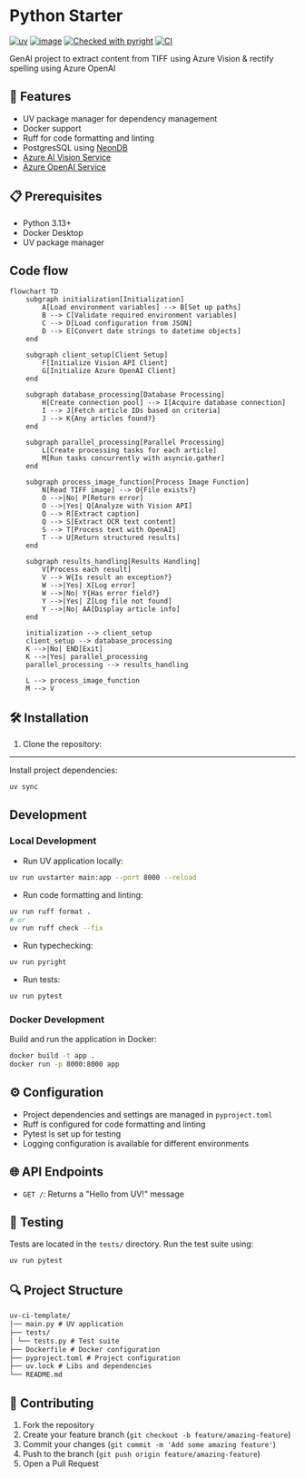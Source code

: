 # Python Starter

[![uv](https://img.shields.io/endpoint?url=https://raw.githubusercontent.com/astral-sh/uv/main/assets/badge/v0.json)](https://github.com/astral-sh/uv)
[![image](https://img.shields.io/pypi/v/uv.svg)](https://pypi.python.org/pypi/uv)
[![Checked with pyright](https://microsoft.github.io/pyright/img/pyright_badge.svg)](https://microsoft.github.io/pyright/)
[![CI](https://github.com/rjoydip/genai-extract-tiff-text-content/actions/workflows/ci.yml/badge.svg?branch=main)](https://github.com/rjoydip/genai-extract-tiff-text-content/actions/workflows/ci.yml)

GenAI project to extract content from TIFF using Azure Vision & rectify spelling using Azure OpenAI

## 🚀 Features

- UV package manager for dependency management
- Docker support
- Ruff for code formatting and linting
- PostgresSQL using [NeonDB](https://neon.tech/docs/guides/python)
- [Azure AI Vision Service](https://azure.microsoft.com/en-us/products/ai-services/ai-vision)
- [Azure OpenAI Service](https://azure.microsoft.com/en-us/products/ai-services/openai-service)

## 📋 Prerequisites

- Python 3.13+
- Docker Desktop
- UV package manager

## Code flow

```mermaid
flowchart TD
    subgraph initialization[Initialization]
        A[Load environment variables] --> B[Set up paths]
        B --> C[Validate required environment variables]
        C --> D[Load configuration from JSON]
        D --> E[Convert date strings to datetime objects]
    end

    subgraph client_setup[Client Setup]
        F[Initialize Vision API Client] 
        G[Initialize Azure OpenAI Client]
    end

    subgraph database_processing[Database Processing]
        H[Create connection pool] --> I[Acquire database connection]
        I --> J[Fetch article IDs based on criteria]
        J --> K{Any articles found?}
    end

    subgraph parallel_processing[Parallel Processing]
        L[Create processing tasks for each article]
        M[Run tasks concurrently with asyncio.gather]
    end

    subgraph process_image_function[Process Image Function]
        N[Read TIFF image] --> O{File exists?}
        O -->|No| P[Return error]
        O -->|Yes| Q[Analyze with Vision API]
        Q --> R[Extract caption]
        Q --> S[Extract OCR text content]
        S --> T[Process text with OpenAI]
        T --> U[Return structured results]
    end

    subgraph results_handling[Results Handling]
        V[Process each result]
        V --> W{Is result an exception?}
        W -->|Yes| X[Log error]
        W -->|No| Y{Has error field?}
        Y -->|Yes| Z[Log file not found]
        Y -->|No| AA[Display article info]
    end

    initialization --> client_setup
    client_setup --> database_processing
    K -->|No| END[Exit]
    K -->|Yes| parallel_processing
    parallel_processing --> results_handling

    L --> process_image_function
    M --> V
```

## 🛠 Installation

1. Clone the repository:

-----

Install project dependencies:

```bash
uv sync
```

## Development

### Local Development

- Run UV application locally:

```bash
uv run uvstarter main:app --port 8000 --reload
```

- Run code formatting and linting:

```bash
uv run ruff format .
# or
uv run ruff check --fix
```

- Run typechecking:

```bash
uv run pyright
```

- Run tests:

```bash
uv run pytest
```

### Docker Development

Build and run the application in Docker:

```bash
docker build -t app .
docker run -p 8000:8000 app
```

## ⚙️ Configuration

- Project dependencies and settings are managed in `pyproject.toml`
- Ruff is configured for code formatting and linting
- Pytest is set up for testing
- Logging configuration is available for different environments

## 🌐 API Endpoints

- `GET /`: Returns a "Hello from UV!" message

## 🧪 Testing

Tests are located in the `tests/` directory. Run the test suite using:

```bash
uv run pytest
```

## 🔍 Project Structure

```txt
uv-ci-template/
|── main.py # UV application
├── tests/
│ └── tests.py # Test suite
├── Dockerfile # Docker configuration
├── pyproject.toml # Project configuration
├── uv.lock # Libs and dependencies
└── README.md
```

## 👥 Contributing

1. Fork the repository
2. Create your feature branch (`git checkout -b feature/amazing-feature`)
3. Commit your changes (`git commit -m 'Add some amazing feature'`)
4. Push to the branch (`git push origin feature/amazing-feature`)
5. Open a Pull Request
